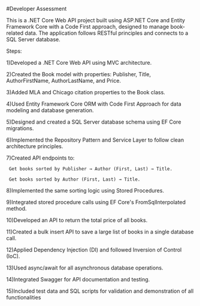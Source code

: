 #Developer Assessment

This is a .NET Core Web API project built using ASP.NET Core  and Entity Framework Core with a Code First approach, designed to manage book-related data. The application follows RESTful principles and connects to a SQL Server database.


Steps:

1)Developed a .NET Core Web API using MVC architecture.

2)Created the Book model with properties: Publisher, Title, AuthorFirstName, AuthorLastName, and Price.

3)Added MLA and Chicago citation properties to the Book class.

4)Used Entity Framework Core ORM with Code First Approach for data modeling and database generation.

5)Designed and created a SQL Server database schema using EF Core migrations.

6)Implemented the Repository Pattern and Service Layer to follow clean architecture principles.

7)Created API endpoints to:

     Get books sorted by Publisher → Author (First, Last) → Title.

     Get books sorted by Author (First, Last) → Title.

8)Implemented the same sorting logic using Stored Procedures.

9)Integrated stored procedure calls using EF Core's FromSqlInterpolated method.

10)Developed an API to return the total price of all books.

11)Created a bulk insert API to save a large list of books in a single database call.

12)Applied Dependency Injection (DI) and followed Inversion of Control (IoC).

13)Used async/await for all asynchronous database operations.

14)Integrated Swagger for API documentation and testing.

15)Included test data and SQL scripts for validation and demonstration of all functionalities
